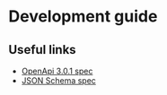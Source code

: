 # Development guide

## Useful links

- [OpenApi 3.0.1 spec](https://github.com/OAI/OpenAPI-Specification/blob/master/versions/3.0.1.md)
- [JSON Schema spec](https://tools.ietf.org/html/draft-wright-json-schema-00)
